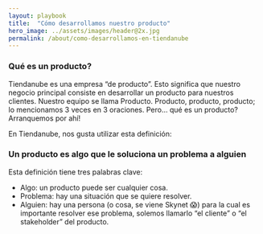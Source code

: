 ```yaml
---
layout: playbook
title:  "Cómo desarrollamos nuestro producto"
hero_image: ../assets/images/header@2x.jpg
permalink: /about/como-desarrollamos-en-tiendanube
---
```


### Qué es un producto?

Tiendanube es una empresa “de producto”. Esto significa que nuestro negocio principal consiste en desarrollar un producto para nuestros clientes. Nuestro equipo se llama Producto. Producto, producto, producto; lo mencionamos 3 veces en 3 oraciones. Pero… qué es un producto? Arranquemos por ahí!

En Tiendanube, nos gusta utilizar esta definición:

### Un producto es algo que le soluciona un problema a alguien
Esta definición tiene tres palabras clave:
  - Algo: un producto puede ser cualquier cosa.
  - Problema: hay una situación que se quiere resolver.
  - Alguien: hay una persona (o cosa, se viene Skynet 😱) para la cual es importante resolver ese problema, solemos llamarlo “el cliente” o “el stakeholder” del producto.
